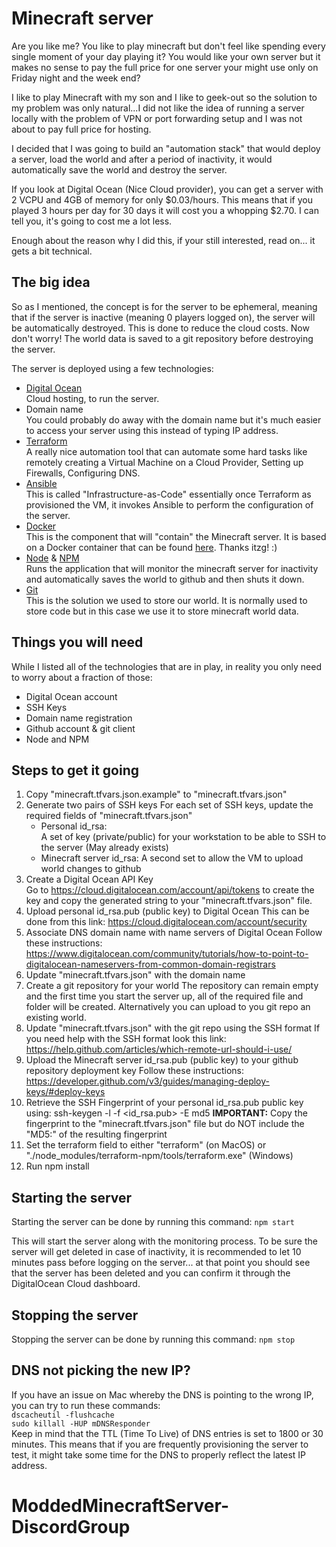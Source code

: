 # Minecraft server
Are you like me?  You like to play minecraft but don't feel like spending every single moment of your day playing it?  You would like your own server but it makes no sense to pay the full price for one server your might use only on Friday night and the week end?

I like to play Minecraft with my son and I like to geek-out so the solution to my problem was only natural...I did not like the idea of running a server locally with the problem of VPN or port forwarding setup and I was not about to pay full price for hosting. 

I decided that I was going to build an "automation stack" that would deploy a server, load the world and after a period of inactivity, it would automatically save the world and destroy the server.

If you look at Digital Ocean (Nice Cloud provider), you can get a server with 2 VCPU and 4GB of memory for only $0.03/hours.  This means that if you played 3 hours per day for 30 days it will cost you a whopping $2.70.  I can tell you, it's going to cost me a lot less.

Enough about the reason why I did this, if your still interested, read on... it gets a bit technical.

## The big idea
So as I mentioned, the concept is for the server to be ephemeral, meaning that if the server is inactive (meaning 0 players logged on), the server will be automatically destroyed. This is done to reduce the cloud costs. Now don't worry! The world data is saved to a git repository before destroying the server.

The server is deployed using a few technologies:  
  
  * [Digital Ocean](https://cloud.digitalocean.com)  
    Cloud hosting, to run the server.
  * Domain name  
    You could probably do away with the domain name but it's much easier to access your server using this instead of typing IP address.  
  * [Terraform](https://www.terraform.io/)  
    A really nice automation tool that can automate some hard tasks like remotely creating a Virtual Machine on a Cloud Provider, Setting up Firewalls, Configuring DNS.
  * [Ansible](https://www.ansible.com/)  
    This is called "Infrastructure-as-Code" essentially once Terraform as provisioned the VM, it invokes Ansible to perform the configuration of the server.
  * [Docker](http://docker.com/)  
    This is the component that will "contain" the Minecraft server.  It is based on a Docker container that can be found [here](https://hub.docker.com/r/itzg/minecraft-server/). Thanks itzg! :) 
  * [Node](https://nodejs.org/en/) & [NPM](https://docs.npmjs.com/cli/install)  
    Runs the application that will monitor the minecraft server for inactivity and automatically saves the world to github and then shuts it down.
  * [Git](http://github.com)  
    This is the solution we used to store our world.  It is normally used to store code but in this case we use it to store minecraft world data.
  
## Things you will need
While I listed all of the technologies that are in play, in reality you only need to worry about a fraction of those:
  
  * Digital Ocean account  
  * SSH Keys
  * Domain name registration  
  * Github account & git client  
  * Node and NPM
  
## Steps to get it going 

1. Copy "minecraft.tfvars.json.example" to "minecraft.tfvars.json"
1. Generate two pairs of SSH keys
   For each set of SSH keys, update the required fields of "minecraft.tfvars.json"
    * Personal id_rsa:  
      A set of key (private/public) for your workstation to be able to SSH to the server (May already exists)
    * Minecraft server id_rsa:
      A second set to allow the VM to upload world changes to github
1. Create a Digital Ocean API Key  
   Go to https://cloud.digitalocean.com/account/api/tokens to create the key and copy the generated string to your "minecraft.tfvars.json" file.
1. Upload personal id_rsa.pub (public key) to Digital Ocean
   This can be done from this link: https://cloud.digitalocean.com/account/security
1. Associate DNS domain name with name servers of Digital Ocean
   Follow these instructions: https://www.digitalocean.com/community/tutorials/how-to-point-to-digitalocean-nameservers-from-common-domain-registrars 
1. Update "minecraft.tfvars.json" with the domain name
1. Create a git repository for your world
   The repository can remain empty and the first time you start the server up, all of the required file and folder will be created.  Alternatively you can upload to you git repo an existing world.
1. Update "minecraft.tfvars.json" with the git repo using the SSH format
   If you need help with the SSH format look this link: https://help.github.com/articles/which-remote-url-should-i-use/
1. Upload the Minecraft server id_rsa.pub (public key) to your github repository deployment key
   Follow these instructions: https://developer.github.com/v3/guides/managing-deploy-keys/#deploy-keys
1. Retrieve the SSH Fingerprint of your personal id_rsa.pub public key using:
   ssh-keygen -l -f <id_rsa.pub> -E md5
   **IMPORTANT:** Copy the fingerprint to the "minecraft.tfvars.json" file but do NOT include the "MD5:" of the resulting fingerprint
1. Set the terraform field to either "terraform" (on MacOS) or "./node_modules/terraform-npm/tools/terraform.exe" (Windows)
1. Run npm install

## Starting the server
Starting the server can be done by running this command:
`npm start`

This will start the server along with the monitoring process.  To be sure the server will get deleted in case of inactivity, it is recommended to let 10 minutes pass before logging on the server... at that point you should see that the server has been deleted and you can confirm it through the DigitalOcean Cloud dashboard.

## Stopping the server
Stopping the server can be done by running this command:
`npm stop`

## DNS not picking the new IP?
If you have an issue on Mac whereby the DNS is pointing to the wrong IP, you can try to run these commands:  
`dscacheutil -flushcache`  
`sudo killall -HUP mDNSResponder`  
Keep in mind that the TTL (Time To Live) of DNS entries is set to 1800 or 30 minutes.  This means that if you are frequently provisioning the server to test, it might take some time for the DNS to properly reflect the latest IP address.

# ModdedMinecraftServer-DiscordGroup
